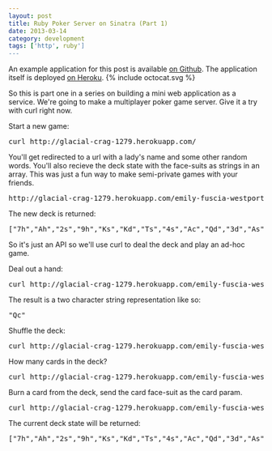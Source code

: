```yaml
---
layout: post
title: Ruby Poker Server on Sinatra (Part 1)
date: 2013-03-14
category: development
tags: ['http', ruby']
---
```


<div class='callout github'>
  An example application for this post is available <a href='http://github.com/jpsilvashy/poker-server'>on Github</a>. The application itself is deployed <a href='http://glacial-crag-1279.herokuapp.com'>on Heroku</a>.
  {% include octocat.svg %}
</div>

So this is part one in a series on building a mini web application as a service. We're going to make a multiplayer poker game server. Give it a try with curl right now.

Start a new game:

<pre>
curl http://glacial-crag-1279.herokuapp.com/
</pre>

You'll get redirected to a url with a lady's name and some other random words. You'll also recieve the deck state with the face-suits as strings in an array. This was just a fun way to make semi-private games with your friends.

<pre>
http://glacial-crag-1279.herokuapp.com/emily-fuscia-westport
</pre>

The new deck is returned:

<pre>
["7h","Ah","2s","9h","Ks","Kd","Ts","4s","Ac","Qd","3d","As","6s","Kc","5d","Tc","7c","4d","Jc","5c","8s","Kh","3h","7s","5h","3c","Td","6d","Qs","2h","4h","8d","Th","Jh","9c","6h","2c","3s","8h","4c","Jd","Js","9d","7d","Ad","2d","8c","5s","9s","6c","Qh"]
</pre>

So it's just an API so we'll use curl to deal the deck and play an ad-hoc game.

Deal out a hand:

<pre>
curl http://glacial-crag-1279.herokuapp.com/emily-fuscia-westport/deal.json
</pre>

The result is a two character string representation like so:

<pre>
"Qc"
</pre>

Shuffle the deck:

<pre>
curl http://glacial-crag-1279.herokuapp.com/emily-fuscia-westport/shuffle.json
</pre>

How many cards in the deck?

<pre>
curl http://glacial-crag-1279.herokuapp.com/emily-fuscia-westport/size.json
</pre>

Burn a card from the deck, send the card face-suit as the card param.

<pre>
curl http://glacial-crag-1279.herokuapp.com/emily-fuscia-westport/burn.json?card=Qc
</pre>

The current deck state will be returned:

<pre>
["7h","Ah","2s","9h","Ks","Kd","Ts","4s","Ac","Qd","3d","As","6s","Kc","5d","Tc","7c","4d","Jc","5c","8s","Kh","3h","7s","5h","3c","Td","6d","Qs","2h","4h","8d","Th","Jh","9c","6h","2c","3s","8h","4c","Jd","Js","9d","7d","Ad","2d","8c","5s","9s","6c","Qh"]
</pre>

